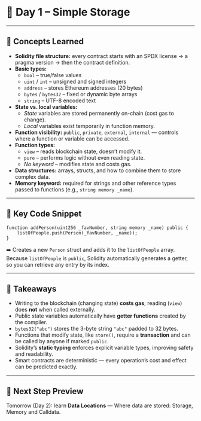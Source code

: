 # 🧱 Day 1 – Simple Storage

---

## 🧠 Concepts Learned

- **Solidity file structure:** every contract starts with an SPDX license → a pragma version → then the contract definition.  
- **Basic types:**  
  - `bool` – true/false values  
  - `uint` / `int` – unsigned and signed integers  
  - `address` – stores Ethereum addresses (20 bytes)  
  - `bytes` / `bytes32` – fixed or dynamic byte arrays  
  - `string` – UTF-8 encoded text  
- **State vs. local variables:**  
  - *State* variables are stored permanently on-chain (cost gas to change).  
  - *Local* variables exist temporarily in function memory.  
- **Function visibility:** `public`, `private`, `external`, `internal` — controls where a function or variable can be accessed.  
- **Function types:**  
  - `view` – reads blockchain state, doesn’t modify it.  
  - `pure` – performs logic without even reading state.  
  - *No keyword* – modifies state and costs gas.  
- **Data structures:** arrays, structs, and how to combine them to store complex data.  
- **Memory keyword:** required for strings and other reference types passed to functions (e.g., `string memory _name`).  

---

## 🔑 Key Code Snippet

```solidity
function addPerson(uint256 _favNumber, string memory _name) public {
    listOfPeople.push(Person(_favNumber, _name));
}
```

➡️ Creates a new `Person` struct and adds it to the `listOfPeople` array.  
Because `listOfPeople` is `public`, Solidity automatically generates a getter, so you can retrieve any entry by its index.

---

## 📝 Takeaways

- Writing to the blockchain (changing state) **costs gas**; reading (`view`) does **not** when called externally.  
- Public state variables automatically have **getter functions** created by the compiler.  
- `bytes32("abc")` stores the 3-byte string `"abc"` padded to 32 bytes.  
- Functions that modify state, like `store()`, require a **transaction** and can be called by anyone if marked `public`.  
- Solidity’s **static typing** enforces explicit variable types, improving safety and readability.  
- Smart contracts are deterministic — every operation’s cost and effect can be predicted exactly.  

---

## 🧩 Next Step Preview

Tomorrow (Day 2): learn **Data Locations** — Where data are stored: Storage, Memory and Calldata.

